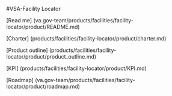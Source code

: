 #VSA-Facility Locator

[Read me] (va.gov-team/products/facilities/facility-locator/product/README.md)

[Charter] (products/facilities/facility-locator/product/charter.md)

[Product outline] (products/facilities/facility-locator/product/product_outline.md)

[KPI] (products/facilities/facility-locator/product/KPI.md)

[Roadmap] (va.gov-team/products/facilities/facility-locator/product/roadmap.md)

